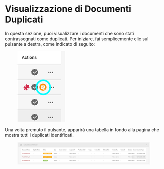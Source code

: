 # Visualizzazione di Documenti Duplicati

In questa sezione, puoi visualizzare i documenti che sono stati contrassegnati come duplicati. Per iniziare, fai semplicemente clic sul pulsante a destra, come indicato di seguito:

<figure><img src="../../.gitbook/assets/duplicate_documents.png" alt=""><figcaption></figcaption></figure>

Una volta premuto il pulsante, apparirà una tabella in fondo alla pagina che mostra tutti i duplicati identificati.

<figure><img src="../../.gitbook/assets/duplicate_documents2.png" alt=""><figcaption></figcaption></figure>
